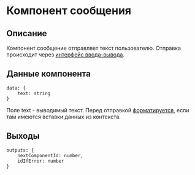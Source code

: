 # Компонент сообщения

## Описание

Компонент сообщение отправляет текст пользователю. Отправка происходит через [интерфейс ввода-вывода](../io.md).

## Данные компонента

```
data: {
    text: string
}
```

Поле text - выводимый текст. Перед отправкой [форматируется](./format.md#управляющие-символы-и-конструкции), если там имеются вставки данных из контекста.

## Выходы 

```
outputs: {
    nextComponentId: number,
    idIfError: number
}
```
